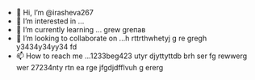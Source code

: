 - 👋 Hi, I’m @irasheva267
- 👀 I’m interested in ...
- 🌱 I’m currently learning ... grew greпав
- 💞️ I’m looking to collaborate on ...h rttrthwhetyj g re gregh y3434y34yy34  fd
- 📫 How to reach me ...1233beg423 utyr djyttyttdb  brh ser fg rewwerg wer
27234nty rtn ea rge jfgdjdfflvuh g ererg
<!---a resdfsd
irasheva267/irasheva267 is a ✨ special ✨ repository because its `README.md` (this file) appears on your GitHub profilg reerge.
You can click the Preview link to take a look at your changes.
--->

